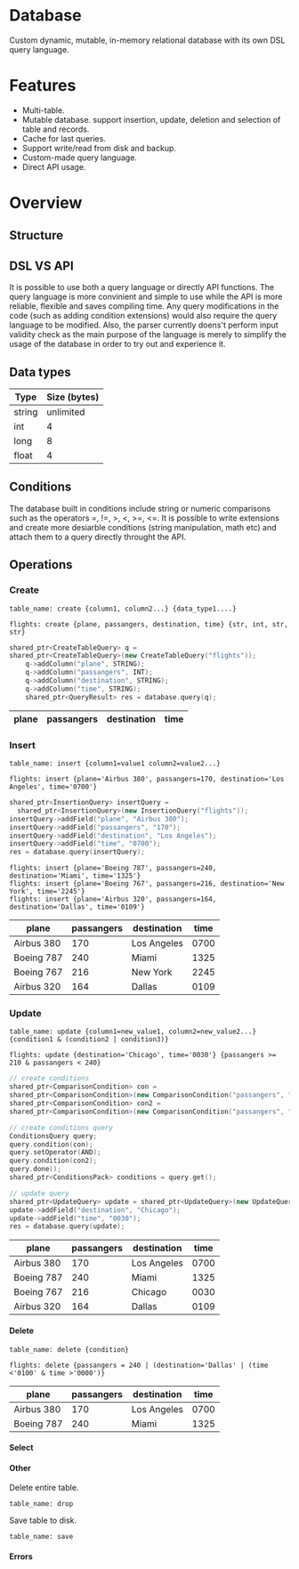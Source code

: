 # Database
Custom dynamic, mutable, in-memory relational database with its own DSL query language.

# Features
* Multi-table.
* Mutable database. support insertion, update, deletion and selection of table and records.
* Cache for last queries.
* Support write/read from disk and backup.
* Custom-made query language.
* Direct API usage.

# Overview
## Structure

## DSL VS API
It is possible to use both a query language or directly API functions. The query language is more convinient and simple to use while the API is more reliable, flexible and saves compiling time. Any query modifications in the code (such as adding condition extensions) would also require the query language to be modified. Also, the parser currently doens't perform input validity check as the main purpose of the language is merely to simplify the usage of the database in order to try out and experience it.
## Data types
| Type     | Size (bytes) |
| ---      | ---       |
| string   | unlimited         |
| int     | 4        |
| long     | 8        |
| float     | 4        |
## Conditions
The database built in conditions include string or numeric comparisons such as the operators =, !=, >, <, >=, <=.
It is possible to write extensions and create more desiarble conditions (string manipulation, math etc) and attach them to a query directly throught the API.
## Operations
### Create
```
table_name: create {column1, column2...} {data_type1....}
```
```
flights: create {plane, passangers, destination, time} {str, int, str, str}
```
```Cpp
shared_ptr<CreateTableQuery> q = 
shared_ptr<CreateTableQuery>(new CreateTableQuery("flights"));
	q->addColumn("plane", STRING);
	q->addColumn("passangers", INT);
	q->addColumn("destination", STRING);
	q->addColumn("time", STRING);
	shared_ptr<QueryResult> res = database.query(q);
```
plane | passangers | destination | time
------------ | ------------- |------------ | -------------
### Insert
```
table_name: insert {column1=value1 column2=value2...}
```
```
flights: insert {plane='Airbus 380', passangers=170, destination='Los Angeles', time='0700'}
```
```cpp
shared_ptr<InsertionQuery> insertQuery = 
  shared_ptr<InsertionQuery>(new InsertionQuery("flights"));
insertQuery->addField("plane", "Airbus 380");
insertQuery->addField("passangers", "170");
insertQuery->addField("destination", "Los Angeles");
insertQuery->addField("time", "0700");
res = database.query(insertQuery);
```
```
flights: insert {plane='Boeing 787', passangers=240, destination='Miami', time='1325'}
flights: insert {plane='Boeing 767', passangers=216, destination='New York', time='2245'}
flights: insert {plane='Airbus 320', passangers=164, destination='Dallas', time='0109'}
```
plane | passangers | destination | time
------------ | ------------- |------------ | -------------
Airbus 380 | 170 | Los Angeles | 0700
Boeing 787 | 240 | Miami | 1325
Boeing 767 | 216 | New York | 2245
Airbus 320 | 164 | Dallas | 0109
### Update
```
table_name: update {column1=new_value1, column2=new_value2...} {condition1 & (condition2 | condition3)}
```
```
flights: update {destination='Chicago', time='0030'} {passangers >= 210 & passangers < 240}
```
```cpp
// create conditions
shared_ptr<ComparisonCondition> con = 
shared_ptr<ComparisonCondition>(new ComparisonCondition("passangers", "210", GREATER_EQUAL));
shared_ptr<ComparisonCondition> con2 = 
shared_ptr<ComparisonCondition>(new ComparisonCondition("passangers", "240", LESSER));

// create conditions query
ConditionsQuery query;
query.condition(con);
query.setOperator(AND);
query.condition(con2);
query.done();
shared_ptr<ConditionsPack> conditions = query.get();

// update query
shared_ptr<UpdateQuery> update = shared_ptr<UpdateQuery>(new UpdateQuery("flights", conditions));
update->addField("destination", "Chicago");
update->addField("time", "0030");
res = database.query(update);
````
plane | passangers | destination | time
------------ | ------------- |------------ | -------------
Airbus 380 | 170 | Los Angeles | 0700
Boeing 787 | 240 | Miami | 1325
Boeing 767 | 216 | Chicago | 0030
Airbus 320 | 164 | Dallas | 0109
#### Delete
```
table_name: delete {condition}
```
```
flights: delete {passangers = 240 | (destination='Dallas' | (time <'0100' & time >'0000')}
```
plane | passangers | destination | time
------------ | ------------- |------------ | -------------
Airbus 380 | 170 | Los Angeles | 0700
Boeing 787 | 240 | Miami | 1325
#### Select
#### Other
Delete entire table.
```
table_name: drop
```
Save table to disk.
```
table_name: save
```
#### Errors

